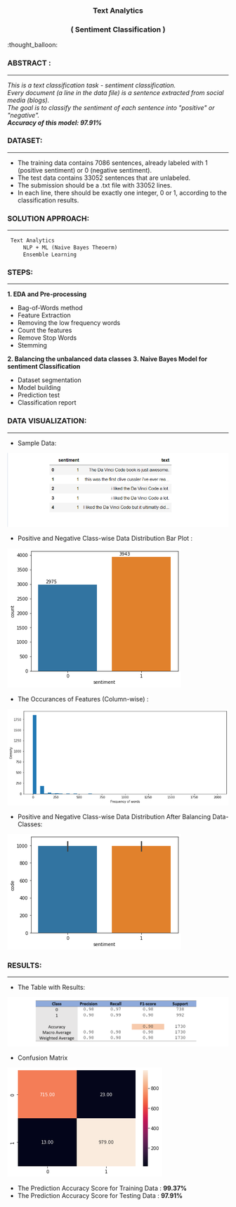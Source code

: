<h3 align="center">Text Analytics</h3> 
<h3 align="center">( Sentiment Classification  )</h3> 
:thought_balloon:

### ABSTRACT :
----------------
_This is a text classification task - sentiment classification.  
Every document (a line in the data file) is a sentence extracted from social media (blogs).   
The goal is to classify the sentiment of each sentence into "positive" or "negative"._  
**_Accuracy of this model: 97.91%_**

### DATASET:
----------------
- The training data contains 7086 sentences, already labeled with 1 (positive sentiment) or 0 (negative sentiment).
- The test data contains 33052 sentences that are unlabeled.
- The submission should be a .txt file with 33052 lines.
- In each line, there should be exactly one integer, 0 or 1, according to the classification results.


### SOLUTION APPROACH:
----------------
```
 Text Analytics
     NLP + ML (Naive Bayes Theoerm)  
     Ensemble Learning
```
### STEPS:
----------------
**1. EDA and Pre-processing**
  - Bag-of-Words method
  - Feature Extraction
  - Removing the low frequency words
  - Count the features
  - Remove Stop Words
  - Stemming
  
**2. Balancing the unbalanced data classes**
**3. Naive Bayes Model for sentiment Classification**
  - Dataset segmentation 
  - Model building
  - Prediction test
  - Classification report
  

### DATA VISUALIZATION:
----------------

- Sample Data:

![attachment:sample%20data.png](https://github.com/RusticHaze634/Text-Analysis/blob/main/Images/sample%20data.png)


- Positive and Negative Class-wise Data Distribution Bar Plot :

![attachment:01.png](https://github.com/RusticHaze634/Text-Analysis/blob/main/Images/01.png)

- The Occurances of Features (Column-wise) :

![attachment:f%20of%20words.png](https://github.com/RusticHaze634/Text-Analysis/blob/main/Images/f%20of%20words.png)

- Positive and Negative Class-wise Data Distribution After Balancing Data-Classes:

![attachment:01%20filtered.png](https://github.com/RusticHaze634/Text-Analysis/blob/main/Images/01%20filtered.png)

### RESULTS:
----------------

- The Table with Results:

![attachment:Result%20table.png](https://github.com/RusticHaze634/Text-Analysis/blob/main/Images/Result%20table.png)

- Confusion Matrix

![attachment:confusion%20matrix.png](https://github.com/RusticHaze634/Text-Analysis/blob/main/Images/confusion%20matrix.png)

- The Prediction Accuracy Score for Training Data : **99.37%**
- The Prediction Accuracy Score for Testing Data : **97.91%**
